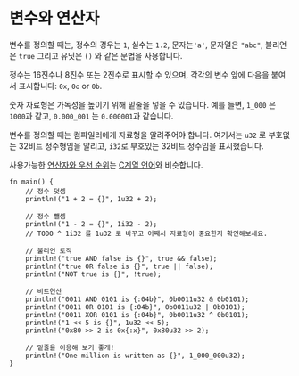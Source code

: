 # 변수와 연산자

변수를 정의할 때는, 정수의 경우는 `1`, 실수는 `1.2`, 문자는`'a'`, 문자열은 `"abc"`, 
불리언은 `true` 그리고 유닛은 `()` 와 같은 문법을 사용합니다.

정수는 16진수나 8진수 또는 2진수로 표시할 수 있으며, 각각의 변수 앞에 다음을 
붙여서 표시합니다: `0x`, `0o` or `0b`.

숫자 자료형은 가독성을 높이기 위해 밑줄을 넣을 수 있습니다. 예를 들면,
`1_000` 은 `1000`과 같고, `0.000_001` 는 `0.000001`과 같습니다.

변수를 정의할 때는 컴파일러에게 자료형을 알려주어야 합니다. 여기서는
`u32` 로 부호없는 32비트 정수형임을 알리고, `i32`로 부호있는 32비트 정수임을 표시했습니다.

사용가능한 [연산자와 우선 순위][rust op-prec]는 [C계열 언어][op-prec]와
비슷합니다.

```rust,editable
fn main() {
    // 정수 덧셈
    println!("1 + 2 = {}", 1u32 + 2);

    // 정수 뺄셈
    println!("1 - 2 = {}", 1i32 - 2);
    // TODO ^ 1i32 를 1u32 로 바꾸고 어째서 자료형이 중요한지 확인해보세요.

    // 불리언 로직
    println!("true AND false is {}", true && false);
    println!("true OR false is {}", true || false);
    println!("NOT true is {}", !true);

    // 비트연산
    println!("0011 AND 0101 is {:04b}", 0b0011u32 & 0b0101);
    println!("0011 OR 0101 is {:04b}", 0b0011u32 | 0b0101);
    println!("0011 XOR 0101 is {:04b}", 0b0011u32 ^ 0b0101);
    println!("1 << 5 is {}", 1u32 << 5);
    println!("0x80 >> 2 is 0x{:x}", 0x80u32 >> 2);

    // 밑줄을 이용해 보기 좋게!
    println!("One million is written as {}", 1_000_000u32);
}
```

[rust op-prec]: https://doc.rust-lang.org/reference/expressions.html#expression-precedence
[op-prec]: https://en.wikipedia.org/wiki/Operator_precedence#Programming_languages
